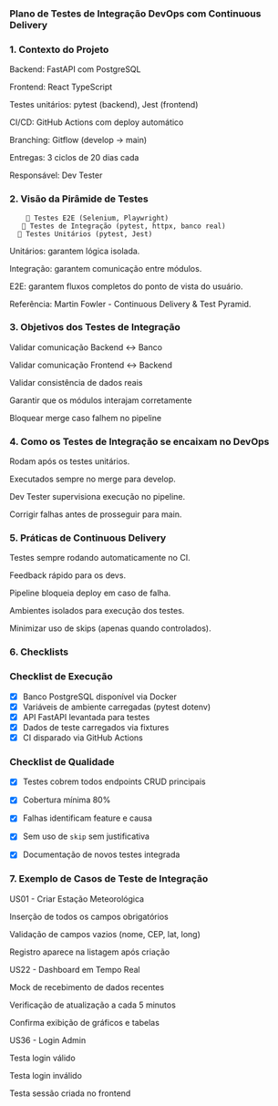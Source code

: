 ### Plano de Testes de Integração DevOps com Continuous Delivery

### 1. Contexto do Projeto

Backend: FastAPI com PostgreSQL

Frontend: React TypeScript

Testes unitários: pytest (backend), Jest (frontend)

CI/CD: GitHub Actions com deploy automático

Branching: Gitflow (develop -> main)

Entregas: 3 ciclos de 20 dias cada

Responsável: Dev Tester

### 2. Visão da Pirâmide de Testes

        🔺 Testes E2E (Selenium, Playwright)
       🔹 Testes de Integração (pytest, httpx, banco real)
      🔸 Testes Unitários (pytest, Jest)

   

Unitários: garantem lógica isolada.

Integração: garantem comunicação entre módulos.

E2E: garantem fluxos completos do ponto de vista do usuário.

Referência: Martin Fowler - Continuous Delivery & Test Pyramid.

### 3. Objetivos dos Testes de Integração

Validar comunicação Backend ↔ Banco

Validar comunicação Frontend ↔ Backend

Validar consistência de dados reais

Garantir que os módulos interajam corretamente

Bloquear merge caso falhem no pipeline

### 4. Como os Testes de Integração se encaixam no DevOps

Rodam após os testes unitários.

Executados sempre no merge para develop.

Dev Tester supervisiona execução no pipeline.

Corrigir falhas antes de prosseguir para main.

### 5. Práticas de Continuous Delivery

Testes sempre rodando automaticamente no CI.

Feedback rápido para os devs.

Pipeline bloqueia deploy em caso de falha.

Ambientes isolados para execução dos testes.

Minimizar uso de skips (apenas quando controlados).

### 6. Checklists

### Checklist de Execução

- [x] Banco PostgreSQL disponível via Docker
- [x] Variáveis de ambiente carregadas (pytest dotenv)
- [x] API FastAPI levantada para testes
- [x] Dados de teste carregados via fixtures
- [x] CI disparado via GitHub Actions

### Checklist de Qualidade

- [x] Testes cobrem todos endpoints CRUD principais
- [x] Cobertura mínima 80%
- [x] Falhas identificam feature e causa
- [x] Sem uso de `skip` sem justificativa
- [x] Documentação de novos testes integrada



### 7. Exemplo de Casos de Teste de Integração

US01 - Criar Estação Meteorológica

Inserção de todos os campos obrigatórios

Validação de campos vazios (nome, CEP, lat, long)

Registro aparece na listagem após criação

US22 - Dashboard em Tempo Real

Mock de recebimento de dados recentes

Verificação de atualização a cada 5 minutos

Confirma exibição de gráficos e tabelas

US36 - Login Admin

Testa login válido

Testa login inválido

Testa sessão criada no frontend

